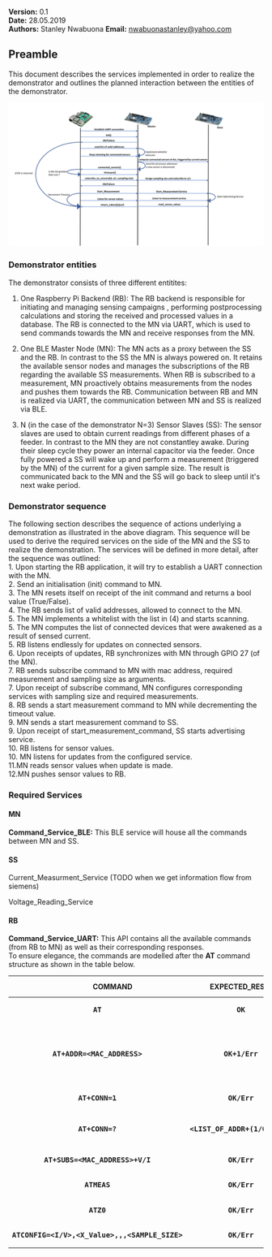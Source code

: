 **Version:** 0.1  
**Date:** 28.05.2019  
**Authors:** Stanley Nwabuona
**Email:** nwabuonastanley@yahoo.com

## Preamble 

This document describes the services implemented in order to realize the demonstrator and outlines the planned interaction between the entities of the demonstrator. 

![System overview](/pictures/BLE_TIMESYNC_API_SEQ.png "Proposed Sequence Diagram of Demonstrator")


### Demonstrator entities

The demonstrator consists of three different entitites:
1. One Raspberry Pi Backend (RB): The RB backend is responsible for initiating and managing sensing campaigns , performing postprocessing calculations and storing the received and processed values in a database. The RB is connected to the MN via UART, which is used to send commands towards the MN and receive responses from the MN.  

2. One BLE Master Node (MN): The MN acts as a proxy between the SS and the RB. In contrast to the SS the MN is always powered on. It retains the available sensor nodes and manages 
the subscriptions of the RB regarding the available SS measurements. When RB is subscribed to a measurement, MN proactively obtains measurements from the nodes and pushes them towards the RB. Communication between RB and MN is realized via UART, the communication between MN and SS is realized via BLE. 

3. N (in the case of the demonstrator N=3) Sensor Slaves (SS): The sensor slaves are used to obtain current readings from different phases of a feeder. In contrast to the MN they are not constantley awake. During their sleep cycle they power an internal capacitor via the feeder. Once fully powered a SS will wake up and perform a measurement (triggered by the MN) of the current for a given sample size. The result is communicated back to the MN and the SS will go back to sleep until it's next wake period.


### Demonstrator sequence

The following section describes the sequence of actions underlying a demonstration as illustrated in the above diagram. This sequence will be used to derive the required services on the side of the MN and the SS to realize the demonstration. The services will be defined in more detail, after the sequence was outlined:  
1\. Upon starting the RB application, it will try to establish a UART connection with the MN.   
2\. Send an initialisation (init) command to MN.  
3\. The MN resets itself on receipt of the init command and returns a bool value (True/False).  
4\. The RB sends list of valid addresses, allowed to connect to the MN.  
5\. The MN implements a whitelist with the list in (4) and starts scanning.  
5\. The MN computes the list of connected devices that were awakened as a result of sensed current.  
5\. RB listens endlessly for updates on connected sensors.  
6\. Upon receipts of updates, RB synchronizes with MN through GPIO 27 (of the MN).  
7\. RB sends subscribe command to MN with mac address, required measurement and sampling size as arguments.  
7\. Upon receipt of subscribe command, MN configures corresponding services with sampling size and required measurements.  
8\. RB sends a start measurement command to MN while decrementing the timeout value.  
9\. MN sends a start measurement command to SS.  
9\. Upon receipt of start_measurement_command, SS starts advertising service.  
10\. RB listens for sensor values.  
10\. MN listens for updates from the configured service.  
11\.MN reads sensor values when update is made.  
12\.MN pushes sensor values to RB.  


### Required Services

#### MN
**Command_Service_BLE:** This BLE service will house all the commands between MN and SS.

#### SS
Current_Measurment_Service (TODO when we get information flow from siemens)

Voltage_Reading_Service

#### RB
**Command_Service_UART:** This API contains all the available commands (from RB to MN) as well as their corresponding responses.  
To ensure elegance, the commands are modelled after the **AT** command structure as shown in the table below.


| &nbsp;&nbsp;&nbsp;&nbsp;&nbsp;&nbsp;&nbsp;&nbsp;&nbsp;&nbsp;&nbsp;&nbsp;&nbsp;&nbsp;&nbsp;&nbsp;**COMMAND** 	| &nbsp;&nbsp;&nbsp;&nbsp;&nbsp;&nbsp;&nbsp;&nbsp;&nbsp;**EXPECTED_RESPONSE** 	| &nbsp;&nbsp;&nbsp;&nbsp;&nbsp;&nbsp;&nbsp;&nbsp;&nbsp;&nbsp;&nbsp;&nbsp;&nbsp;&nbsp;&nbsp;&nbsp;&nbsp;&nbsp;&nbsp;&nbsp;&nbsp;&nbsp;&nbsp;&nbsp;&nbsp;&nbsp;&nbsp;&nbsp;&nbsp;&nbsp;&nbsp;&nbsp;&nbsp;&nbsp;&nbsp;&nbsp;&nbsp;&nbsp;&nbsp;&nbsp;&nbsp;&nbsp;&nbsp;&nbsp;&nbsp;&nbsp;&nbsp;&nbsp;&nbsp;&nbsp;&nbsp;&nbsp;&nbsp;&nbsp;&nbsp;&nbsp;&nbsp;&nbsp;&nbsp;&nbsp;&nbsp;&nbsp;&nbsp;&nbsp;&nbsp;&nbsp;&nbsp;&nbsp;&nbsp;&nbsp;**COMMAND EXPLANATION** 	|
|:-------------------------:	|:------------------------:	|:------------------------------------------------------------------------------------------------------------------------------------------------------------------------------------------------------------------------------------------------------------------------------------------	|
| <pre>**AT**</pre> 	| <pre>**OK**</pre> 	| Check if MN is connected via UART. 	|
| <pre>**AT+ADDR=<MAC_ADDRESS>**</pre> 	| <pre>**OK+1/Err**</pre> 	| The command gives the MN the list of valid MAC addresses. The addresses are sent one at a time in the standard BLE address format. **eg. XX:XX:XX:XX:XX:XX.**  The MN returns OK+1 to indicate that another address is expected and returns Err if another address is not seen after 1 second. 	|
| <pre>**AT+CONN=1**</pre> 	| <pre>**OK/Err**</pre> 	| Instructs MN to initiate connection with SS. 	|
| <pre>**AT+CONN=?**</pre> 	| <pre>**<LIST_OF_ADDR+(1/0)>/Err**</pre>   | Queries the MN for list of connected peripherals. Appending 0 to an address indicates that more addresses are expected while appending 1 indicates that the complete address is sent. 	|
| <pre>**AT+SUBS=<MAC_ADDRESS>+V/I**</pre> 	| <pre>**OK/Err**</pre> 	| Instructs the MN to subscribe to either voltage or current. 	|
| <pre>**ATMEAS**</pre> 	| <pre>**OK/Err**</pre> 	| Instructs the MN to start measuring. 	|
| <pre>**ATZ0**</pre> 	| <pre>**OK/Err**</pre> 	| Instructs the MN to reset. 	|
| <pre>**ATCONFIG=<I/V>,<X_Value>,<Y>,<Z>,<SAMPLE_SIZE>**</pre> 	| <pre>**OK/Err**</pre> 	| Subscription command from MN to SS. X, Y and Z values are hardcoded on the sensor nodes 	|
